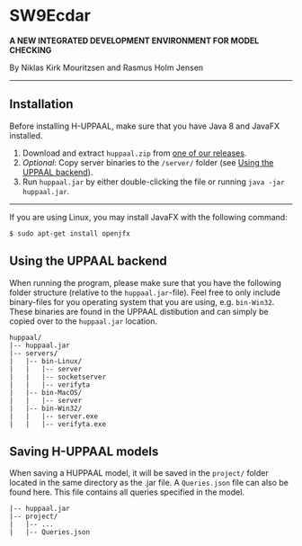 # SW9Ecdar
**A NEW INTEGRATED DEVELOPMENT ENVIRONMENT FOR MODEL CHECKING**

By Niklas Kirk Mouritzsen and Rasmus Holm Jensen

-----

## Installation
Before installing H-UPPAAL, make sure that you have Java 8 and JavaFX installed.

1. Download and extract `huppaal.zip` from [one of our releases](https://github.com/feupeu/SW9-Kick-ass-modelchecker/releases).
2. *Optional*: Copy server binaries to the `/server/` folder (see [Using the UPPAAL backend](#using-the-uppaal-backend)). 
3. Run `huppaal.jar` by either double-clicking the file or running `java -jar huppaal.jar`.

-----

If you are using Linux, you may install JavaFX with the following command:
```
$ sudo apt-get install openjfx
```

## Using the UPPAAL backend
When running the program, please make sure that you have the following folder structure (relative to the `huppaal.jar`-file). Feel free to only include binary-files for you operating system that you are using, e.g. `bin-Win32`. These binaries are found in the UPPAAL distibution and can simply be copied over to the `huppaal.jar` location.

```
huppaal/
|-- huppaal.jar
|-- servers/
|   |-- bin-Linux/
|   |   |-- server
|   |   |-- socketserver
|   |   |-- verifyta
|   |-- bin-MacOS/
|   |   |-- server
|   |-- bin-Win32/
|   |   |-- server.exe
|   |   |-- verifyta.exe
```

## Saving H-UPPAAL models
When saving a HUPPAAL model, it will be saved in the `project/` folder located in the same directory as the .jar file. A `Queries.json` file can also be found here. This file contains all queries specified in the model. 

```
|-- huppaal.jar
|-- project/
|   |-- ...
|   |-- Queries.json
```
